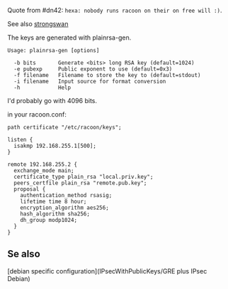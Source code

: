 Quote from #dn42: `hexa: nobody runs racoon on their on free will :)`.

See also [strongswan](howto/IPsecWithPublicKeys/strongSwan5Example)

The keys are generated with plainrsa-gen.

```
Usage: plainrsa-gen [options]

  -b bits       Generate <bits> long RSA key (default=1024)
  -e pubexp     Public exponent to use (default=0x3)
  -f filename   Filename to store the key to (default=stdout)
  -i filename   Input source for format conversion
  -h            Help
```
I'd probably go with 4096 bits.


in your racoon.conf:
```
path certificate "/etc/racoon/keys";

listen {
  isakmp 192.168.255.1[500];
}

remote 192.168.255.2 {
  exchange_mode main;
  certificate_type plain_rsa "local.priv.key";
  peers_certfile plain_rsa "remote.pub.key";
  proposal {
    authentication_method rsasig;
    lifetime time 8 hour;
    encryption_algorithm aes256;
    hash_algorithm sha256;
    dh_group modp1024;
  }
}
```

## Se also

[debian specific configuration](IPsecWithPublicKeys/GRE plus IPsec Debian)